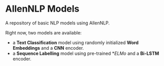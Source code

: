 # AllenNLP Models

A repository of basic NLP models using AllenNLP.

Right now, two models are available:
- a **Text Classification** model using randomly initialized **Word Embeddings** and a **CNN** encoder.
- a **Sequence Labelling** model using pre-trained **ELMo* and a **Bi-LSTM** encoder.
